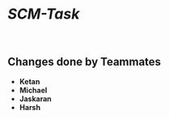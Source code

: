 <h1><em>SCM-Task</em></h1>
<br>
<h2>Changes done by Teammates</h2>

<ul>
  <li><strong>Ketan</strong></li>
  <li><strong>Michael</strong></li>
  <li><strong>Jaskaran</strong></li>
  <li><strong>Harsh</strong></li>
</ul>


